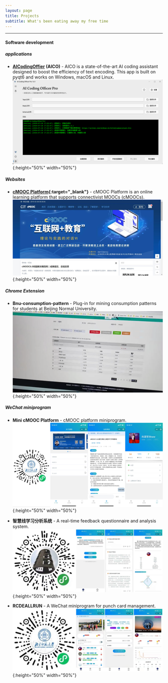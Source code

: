 ```yaml
---
layout: page
title: Projects
subtitle: What's been eating away my free time
---
```


------

#### Software development

##### applications
* **[AICodingOffier](https://aicodingassistant-pro.readthedocs.io/en/latest/index.html) (AICO)** - AICO is a state-of-the-art AI coding assistant designed to boost the efficiency of text encoding. This app is built on pyqt6 and works on Windows, macOS and Linux.  
![AICodingOffier](/assets/img/screenshot_2.png){:height="50%" width="50%"}  

##### Websites
* **[cMOOC Platform](https://cmooc.bnu.edu.cn){:target="_blank"}** - cMOOC Platform is an online learning platform that supports connectivist MOOCs (cMOOCs).  
![cMOOCPlatform](/assets/img/photos/cmooc_platform.jpg){:height="50%" width="50%"} 

##### Chrome Extension
* **Bnu-consumption-pattern** - Plug-in for mining consumption patterns for students at Beijing Normal University.  
![Bnu-consumption-pattern](/assets/img/photos/Bnu-consuption-pattern.png){:height="50%" width="50%"}

##### WeChat miniprogram
* **Mini cMOOC Platform** - cMOOC platform miniprogram.  
![MinicMOOCPlatform](/assets/img/photos/minicmooc.jpg){:height="50%" width="50%"}

* **智慧线学习分析系统** - A real-time feedback questionnaire and analysis system.  
![LearningAnalysisSystem](/assets/img/photos/202001-learning-analysis-system-min.jpg){:height="50%" width="50%"}

* **RCDEALLRUN** - A WeChat miniprogram for punch card management.  
![RCDERUN](/assets/img/photos/201912-rcderun-min.jpg){:height="50%" width="50%"}


